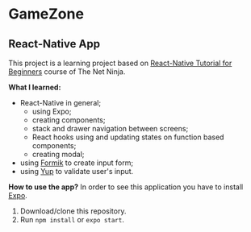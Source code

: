 # GameZone
## React-Native App

This project is a learning project based on [React-Native Tutorial for Beginners](https://www.youtube.com/playlist?list=PL4cUxeGkcC9ixPU-QkScoRBVxtPPzVjrQ) course of The Net Ninja.

**What I learned:**
* React-Native in general;
  * using Expo;
  * creating components;
  * stack and drawer navigation between screens;
  * React hooks using and updating states on function based components;
  * creating modal;
* using [Formik](https://github.com/jaredpalmer/formik#readme) to create input form;
* using [Yup](https://github.com/jquense/yup) to validate user's input.

**How to use the app?**
In order to see this application you have to install [Expo](https://expo.io).

1. Download/clone this repository.
2. Run `npm install` or `expo start`.
